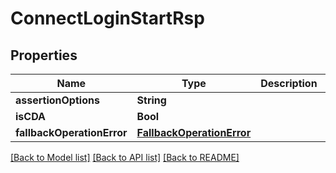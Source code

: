 # ConnectLoginStartRsp

## Properties
Name | Type | Description | Notes
------------ | ------------- | ------------- | -------------
**assertionOptions** | **String** |  | 
**isCDA** | **Bool** |  | 
**fallbackOperationError** | [**FallbackOperationError**](FallbackOperationError.md) |  | 

[[Back to Model list]](../README.md#documentation-for-models) [[Back to API list]](../README.md#documentation-for-api-endpoints) [[Back to README]](../README.md)


